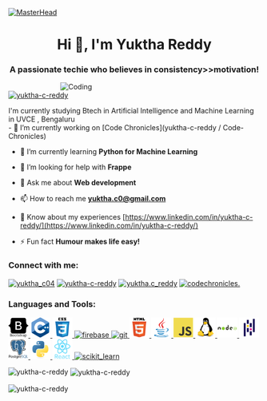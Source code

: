 [![MasterHead](https://www.google.com/url?sa=i&url=https%3A%2F%2Fwww.freepik.com%2Fpremium-vector%2Fcolorful-banner-with-hands-working-computer-different-electronic-gadgets-devices-symbols-programming-software-development-program-coding_12821890.htm&psig=AOvVaw0FOS2RCnrBJ5NN3DSeK61n&ust=1690170240214000&source=images&cd=vfe&opi=89978449&ved=0CBEQjRxqFwoTCOD7pfj0o4ADFQAAAAAdAAAAABAE)](https://github.com/yuktha-c-reddy/)
<h1 align="center">Hi 👋, I'm Yuktha Reddy</h1>
<h3 align="center">A passionate techie who believes in consistency>>motivation!</h3>
<img align="right" alt="Coding" width="400" src="https://camo.githubusercontent.com/4aa77ea32aa4d7be626e833b160f3d8923c133cd32c34fefbdc43c8abfcff710/68747470733a2f2f63646e2e6472696262626c652e636f6d2f75736572732f323730343431342f73637265656e73686f74732f373436363930332f6d656469612f62303861623537363331366264343538326665663138396634373163643965352e676966">
<p align="left"> <a href="https://github.com/ryo-ma/github-profile-trophy"><img src="https://github-profile-trophy.vercel.app/?username=yuktha-c-reddy" alt="yuktha-c-reddy" /></a> </p>
I'm currently studying Btech in Artificial Intelligence and Machine Learning in UVCE , Bengaluru
<br>
- 🔭 I’m currently working on [Code Chronicles](yuktha-c-reddy / Code-Chronicles)

- 🌱 I’m currently learning **Python for Machine Learning**

- 🤝 I’m looking for help with **Frappe**

- 💬 Ask me about **Web development**

- 📫 How to reach me **yuktha.c0@gmail.com**

- 📄 Know about my experiences [https://www.linkedin.com/in/yuktha-c-reddy/](https://www.linkedin.com/in/yuktha-c-reddy/)

- ⚡ Fun fact **Humour makes life easy!**

<h3 align="left">Connect with me:</h3>
<p align="left">
<a href="https://twitter.com/yuktha_c04" target="blank"><img align="center" src="https://raw.githubusercontent.com/rahuldkjain/github-profile-readme-generator/master/src/images/icons/Social/twitter.svg" alt="yuktha_c04" height="30" width="40" /></a>
<a href="https://linkedin.com/in/yuktha-c-reddy" target="blank"><img align="center" src="https://raw.githubusercontent.com/rahuldkjain/github-profile-readme-generator/master/src/images/icons/Social/linked-in-alt.svg" alt="yuktha-c-reddy" height="30" width="40" /></a>
<a href="https://instagram.com/yuktha.c_reddy" target="blank"><img align="center" src="https://raw.githubusercontent.com/rahuldkjain/github-profile-readme-generator/master/src/images/icons/Social/instagram.svg" alt="yuktha.c_reddy" height="30" width="40" /></a>
<a href="https://www.youtube.com/c/codechronicles." target="blank"><img align="center" src="https://raw.githubusercontent.com/rahuldkjain/github-profile-readme-generator/master/src/images/icons/Social/youtube.svg" alt="codechronicles." height="30" width="40" /></a>
</p>

<h3 align="left">Languages and Tools:</h3>
<p align="left"> <a href="https://getbootstrap.com" target="_blank" rel="noreferrer"> <img src="https://raw.githubusercontent.com/devicons/devicon/master/icons/bootstrap/bootstrap-plain-wordmark.svg" alt="bootstrap" width="40" height="40"/> </a> <a href="https://www.w3schools.com/cpp/" target="_blank" rel="noreferrer"> <img src="https://raw.githubusercontent.com/devicons/devicon/master/icons/cplusplus/cplusplus-original.svg" alt="cplusplus" width="40" height="40"/> </a> <a href="https://www.w3schools.com/css/" target="_blank" rel="noreferrer"> <img src="https://raw.githubusercontent.com/devicons/devicon/master/icons/css3/css3-original-wordmark.svg" alt="css3" width="40" height="40"/> </a> <a href="https://firebase.google.com/" target="_blank" rel="noreferrer"> <img src="https://www.vectorlogo.zone/logos/firebase/firebase-icon.svg" alt="firebase" width="40" height="40"/> </a> <a href="https://git-scm.com/" target="_blank" rel="noreferrer"> <img src="https://www.vectorlogo.zone/logos/git-scm/git-scm-icon.svg" alt="git" width="40" height="40"/> </a> <a href="https://www.w3.org/html/" target="_blank" rel="noreferrer"> <img src="https://raw.githubusercontent.com/devicons/devicon/master/icons/html5/html5-original-wordmark.svg" alt="html5" width="40" height="40"/> </a> <a href="https://www.java.com" target="_blank" rel="noreferrer"> <img src="https://raw.githubusercontent.com/devicons/devicon/master/icons/java/java-original.svg" alt="java" width="40" height="40"/> </a> <a href="https://developer.mozilla.org/en-US/docs/Web/JavaScript" target="_blank" rel="noreferrer"> <img src="https://raw.githubusercontent.com/devicons/devicon/master/icons/javascript/javascript-original.svg" alt="javascript" width="40" height="40"/> </a> <a href="https://www.linux.org/" target="_blank" rel="noreferrer"> <img src="https://raw.githubusercontent.com/devicons/devicon/master/icons/linux/linux-original.svg" alt="linux" width="40" height="40"/> </a> <a href="https://nodejs.org" target="_blank" rel="noreferrer"> <img src="https://raw.githubusercontent.com/devicons/devicon/master/icons/nodejs/nodejs-original-wordmark.svg" alt="nodejs" width="40" height="40"/> </a> <a href="https://pandas.pydata.org/" target="_blank" rel="noreferrer"> <img src="https://raw.githubusercontent.com/devicons/devicon/2ae2a900d2f041da66e950e4d48052658d850630/icons/pandas/pandas-original.svg" alt="pandas" width="40" height="40"/> </a> <a href="https://www.postgresql.org" target="_blank" rel="noreferrer"> <img src="https://raw.githubusercontent.com/devicons/devicon/master/icons/postgresql/postgresql-original-wordmark.svg" alt="postgresql" width="40" height="40"/> </a> <a href="https://www.python.org" target="_blank" rel="noreferrer"> <img src="https://raw.githubusercontent.com/devicons/devicon/master/icons/python/python-original.svg" alt="python" width="40" height="40"/> </a> <a href="https://reactjs.org/" target="_blank" rel="noreferrer"> <img src="https://raw.githubusercontent.com/devicons/devicon/master/icons/react/react-original-wordmark.svg" alt="react" width="40" height="40"/> </a> <a href="https://scikit-learn.org/" target="_blank" rel="noreferrer"> <img src="https://upload.wikimedia.org/wikipedia/commons/0/05/Scikit_learn_logo_small.svg" alt="scikit_learn" width="40" height="40"/> </a> </p>

<p><img align="left" src="https://github-readme-stats.vercel.app/api/top-langs?username=yuktha-c-reddy&show_icons=true&locale=en&layout=compact" alt="yuktha-c-reddy" /></p>

<p>&nbsp;<img align="center" src="https://github-readme-stats.vercel.app/api?username=yuktha-c-reddy&show_icons=true&locale=en" alt="yuktha-c-reddy" /></p>

<p><img align="center" src="https://github-readme-streak-stats.herokuapp.com/?user=yuktha-c-reddy&" alt="yuktha-c-reddy" /></p>
